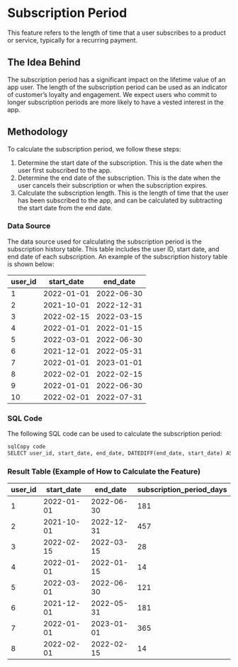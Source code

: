 

# **Subscription Period**

This feature refers to the length of time that a user subscribes to a product or service, typically for a recurring payment.

## **The Idea Behind**

The subscription period has a significant impact on the lifetime value of an app user. The length of the subscription period can be used as an indicator of customer’s loyalty and engagement. We expect users who commit to longer subscription periods are more likely to have a vested interest in the app. 

## **Methodology**

To calculate the subscription period, we follow these steps:

1. Determine the start date of the subscription. This is the date when the user first subscribed to the app.
2. Determine the end date of the subscription. This is the date when the user cancels their subscription or when the subscription expires.
3. Calculate the subscription length. This is the length of time that the user has been subscribed to the app, and can be calculated by subtracting the start date from the end date.

### **Data Source**

The data source used for calculating the subscription period is the subscription history table. This table includes the user ID, start date, and end date of each subscription. An example of the subscription history table is shown below:

| user_id | start_date | end_date |
| --- | --- | --- |
| 1 | 2022-01-01 | 2022-06-30 |
| 2 | 2021-10-01 | 2022-12-31 |
| 3 | 2022-02-15 | 2022-03-15 |
| 4 | 2022-01-01 | 2022-01-15 |
| 5 | 2022-03-01 | 2022-06-30 |
| 6 | 2021-12-01 | 2022-05-31 |
| 7 | 2022-01-01 | 2023-01-01 |
| 8 | 2022-02-01 | 2022-02-15 |
| 9 | 2022-01-01 | 2022-06-30 |
| 10 | 2022-02-01 | 2022-07-31 |

### **SQL Code**

The following SQL code can be used to calculate the subscription period:

```sql
sqlCopy code
SELECT user_id, start_date, end_date, DATEDIFF(end_date, start_date) ASsubscription_period_days FROM subscription_history;

```

### **Result Table (Example of How to Calculate the Feature)**

| user_id | start_date | end_date | subscription_period_days |
| --- | --- | --- | --- |
| 1 | 2022-01-01 | 2022-06-30 | 181 |
| 2 | 2021-10-01 | 2022-12-31 | 457 |
| 3 | 2022-02-15 | 2022-03-15 | 28 |
| 4 | 2022-01-01 | 2022-01-15 | 14 |
| 5 | 2022-03-01 | 2022-06-30 | 121 |
| 6 | 2021-12-01 | 2022-05-31 | 181 |
| 7 | 2022-01-01 | 2023-01-01 | 365 |
| 8 | 2022-02-01 | 2022-02-15 | 14 |
